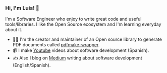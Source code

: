 ### Hi, I'm Luis! 👋

I'm a Software Engineer who enjoy to write great code and useful tools/libraries. I like the Open Source ecosystem and I'm learning everyday about it.

- 👨‍💻️ I'm the creator and maintainer of an Open source library to generate PDF documents called [pdfmake-wrapper](https://github.com/Lugriz/pdfmake-wrapper).
- 📹️ I make [Youtube](https://www.youtube.com/insomniocode) videos about software development (Spanish).
- ✍️ Also I blog on [Medium](https://medium.com/@insomniocode) writing about software development (English/Spanish).

<!--
**Lugriz/lugriz** is a ✨ _special_ ✨ repository because its `README.md` (this file) appears on your GitHub profile.

Here are some ideas to get you started:

- 🔭 I’m currently working on ...
- 🌱 I’m currently learning ...
- 👯 I’m looking to collaborate on ...
- 🤔 I’m looking for help with ...
- 💬 Ask me about ...
- 📫 How to reach me: ...
- 😄 Pronouns: ...
- ⚡ Fun fact: ...
-->
